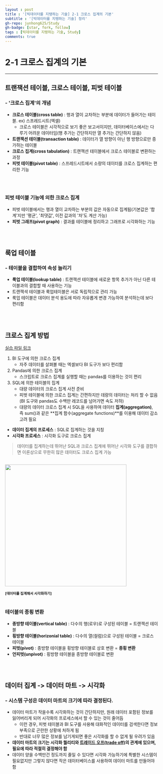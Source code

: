 ```yaml
---
layout : post
title : '[빅데이터를 지탱하는 기술] 2-1 크로스 집계의 기본'
subtitle : '[빅데이터를 지탱하는 기술] 정리'
gh-repo: junhong625/Study
gh-badge: [star, fork, follow]
tags : [빅데이터를 지탱하는 기술, Study]
comments: true
---
```


# 2-1 크로스 집계의 기본
- - - 

## 트랜잭션 테이블, 크로스 테이블, 피벗 테이블
### - '크로스 집계'의 개념
- **크로스 테이블(cross table)** : 행과 열이 교차하는 부분에 데이터가 들어가는 테이블. ex) 스프레드시트(엑셀)
    - 크로스 테이블은 시각적으로 보기 좋은 보고서이지만, 데이터베이스에서는 다루기 어려운 데이터임(행 추가는 간단하지만 열 추가는 간단하지 않음)
- **트랜잭션 테이블(transaction table)** : 데이터가 열 방향이 아닌 행 방향으로만 증가하는 테이블
- **크로스 집계(cross tabulation)** : 트랜잭션 테이블에서 크로스 테이블로 변환하는 과정
- **피벗 테이블(pivot table)** : 스프레드시트에서 소량의 데이터를 크로스 집계하는 편리한 기능
<br>
<br>

### 피벗 테이블 기능에 의한 크로스 집계
- 피벗 테이블에서는 행과 열이 교차하는 부분의 값은 자동으로 집계됨(기본값은 '합계'지만 '평균', '최댓값', 이전 값과의 '차'도 계산 가능)
- **피벗 그래프(pivot graph)** : 결과를 테이블에 정리하고 그래프로 시각화하는 기능
<br>
<br>

## 룩업 테이블
### - 테이블을 결합하여 속성 늘리기
- **룩업 테이블(lookup table)** : 트랜잭션 테이블에 새로운 항목 추가가 아닌 다른 테이블과의 결합할 때 사용하는 기능
- 트랜잭셕 테이블과 룩업테이블은 서로 독립적으로 관리 가능
- 룩업 테이블은 데이터 분석 용도에 따라 자유롭게 변경 가능하여 분석하는데 보다 편리함

<br>
<br>

## 크로스 집계 방법 
[실습 파일 링크]("https://github.com/junhong625/Study/tree/master/%EB%B9%85%EB%8D%B0%EC%9D%B4%ED%84%B0%EB%A5%BC%20%EC%A7%80%ED%83%B1%ED%95%98%EB%8A%94%20%EA%B8%B0%EC%88%A0/2-1%EC%9E%A5%20%EC%8B%A4%EC%8A%B5")
1. BI 도구에 의한 크로스 집계
    - 자주 데이터를 살펴볼 때는 엑셀보다 BI 도구가 보다 편리함
2. Pandas에 의한 크로스 집계
    - 스크립트로 크로스 집계를 실행할 때는 pandas를 이용하는 것이 편리
3. SQL에 의한 테이블의 집계
    - 대량 데이터의 크로스 집계 사전 준비
    - 피벗 테이블에 의한 크로스 집계는 간편하지만 데량의 데이터는 처리 할 수 없음(BI 도구와 pandas도 수백만 레코드를 넘어가면 속도 저하)
    - 대량의 데이터 크로스 집계 시 SQL을 사용하여 데이터 **집계(aggregation)**, 즉 sum()과 같은 **집계 함수(aggregate functions)**를 이용해 데이터 감소 고려 필요
- **데이터 집계의 프로세스** : SQL로 집계하는 것을 지칭
- **시각화 프로세스** : 시각화 도구로 크로스 집계
> 데이터를 집계하는데 뛰어난 SQL과 크로스 집계에 뛰어난 시각화 도구를 결합하면 이론상으로 무한히 많은 데이터도 크로스 집계 가능
<br>
<img height=400 src="https://user-images.githubusercontent.com/83000975/165053359-922491f5-bdd3-47c5-987d-6242344dbc9a.jpeg">

<sub><b>[데이터를 집계해서 시각화하기]</b></sub>
<br>
<br>

### 테이블의 종횡 변환
- **종방향 테이블(vertical table)** : 다수의 행(로우)로 구성된 테이블 = 트랜잭션 테이블
- **횡방향 테이블(horizonial table)** : 다수의 열(컬럼)으로 구성된 테이블 = 크로스 테이블
- **피벗(pivot)** : 종방향 테이블을 횡방향 테이블로 상호 변환 = **종횡 변환**
- **언피벗(unpivot)** : 횡방향 테이블을 종방향 테이블로 변환 
<br>
<br>

## 데이터 집계 -> 데이터 마트 -> 시각화
### - 시스템 구성은 데이터 마트의 크기에 따라 결정된다.
- 데이터 마트가 작을수록 시각화하는 것이 간단하지만, 원래 데이터 포함된 정보를 잃어버리게 되어 시각화의 프로세스에서 할 수 있는 것이 줄어듬
    - 이런 경우, 피벗 테이블과 BI 도구를 사용해 대화적인 데이터를 검색한다면 정보 부족으로 곤란한 상황에 처하게 됨
    - 반대로 너무 많은 정보를 남기게되면 좋은 시각화를 할 수 없게 될 우려가 있음
- **데이터 마트의 크기는 시각화 퀄리티와 [트레이드 오프(trade off)]("https://ko.wikipedia.org/wiki/%ED%8A%B8%EB%A0%88%EC%9D%B4%EB%93%9C%EC%98%A4%ED%94%84")의 관계에 있으며, 필요에 따라 적절히 결정해야 함**
- 데이터 양을 수백만건 정도까지 줄일 수 있다면 시각화 가능하기에 특별한 시스템이 필요없지만 그렇지 않다면 작은 데이터베이스를 사용하여 데이터 마트를 만들어야 함
